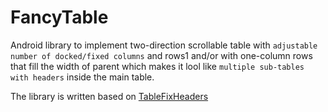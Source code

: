 # FancyTable
Android library to implement two-direction scrollable table with `adjustable number of docked/fixed columns` and rows1 and/or with one-column rows that fill the width of parent which makes it lool like `multiple sub-tables with headers` inside the main table.

The library is written based on [TableFixHeaders](https://github.com/InQBarna/TableFixHeaders)
